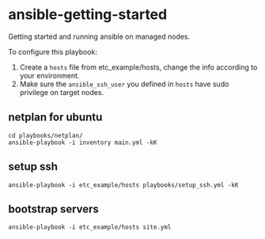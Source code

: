 # ansible-getting-started
Getting started and running ansible on managed nodes. 

To configure this playbook:

1. Create a `hosts` file from etc_example/hosts, change the info according to your environment.
2. Make sure the `ansible_ssh_user` you defined in  `hosts` have sudo privilege on target nodes.

## netplan for ubuntu
```
cd playbooks/netplan/
ansible-playbook -i inventory main.yml -kK
```

## setup ssh
```
ansible-playbook -i etc_example/hosts playbooks/setup_ssh.yml -kK
```

## bootstrap servers
```
ansible-playbook -i etc_example/hosts site.yml
```
